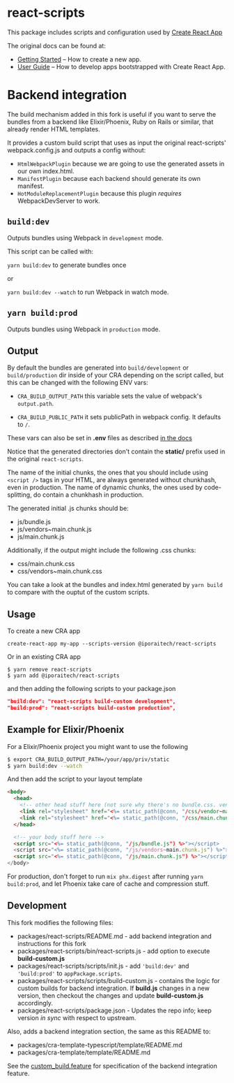 # react-scripts

This package includes scripts and configuration used by [Create React App](https://github.com/facebook/create-react-app)

The original docs can be found at:

- [Getting Started](https://facebook.github.io/create-react-app/docs/getting-started) – How to create a new app.
- [User Guide](https://facebook.github.io/create-react-app/) – How to develop apps bootstrapped with Create React App.

# Backend integration

The build mechanism added in this fork is useful if you want to serve the bundles from a backend like Elixir/Phoenix, Ruby on Rails or similar, that already render HTML templates.

It provides a custom build script that uses as input the original react-scripts' webpack.config.js and outputs a config without:

- `HtmlWebpackPlugin` because we are going to use the generated assets in our own index.html.
- `ManifestPlugin` because each backend should generate its own manifest.
- `HotModuleReplacementPlugin` because this plugin _requires_ WebpackDevServer to work.

## `build:dev`

Outputs bundles using Webpack in `development` mode.

This script can be called with:

`yarn build:dev` to generate bundles once

or

`yarn build:dev --watch` to run Webpack in watch mode.

## `yarn build:prod`

Outputs bundles using Webpack in `production` mode.

## Output

By default the bundles are generated into `build/development` or `build/production` dir inside of your CRA depending on the script called, but this can be changed with the following ENV vars:

- `CRA_BUILD_OUTPUT_PATH` this variable sets the value of webpack's `output.path`.

- `CRA_BUILD_PUBLIC_PATH` it sets publicPath in webpack config. It defaults to `/`.

These vars can also be set in **.env** files as described [in the docs](https://create-react-app.dev/docs/adding-custom-environment-variables/#what-other-env-files-can-be-used)

Notice that the generated directories don't contain the **static/** prefix used in the original `react-scripts`.

The name of the initial chunks, the ones that you should include using `<script />` tags in your HTML, are always generated without chunkhash, even in production. The name of dynamic chunks, the ones used by code-splitting, do contain a chunkhash in production.

The generated initial .js chunks should be:

- js/bundle.js
- js/vendors~main.chunk.js
- js/main.chunk.js

Additionally, if the output might include the following .css chunks:

- css/main.chunk.css
- css/vendors~main.chunk.css

You can take a look at the bundles and index.html generated by `yarn build` to compare with the ouptut of the custom scripts.

## Usage

To create a new CRA app

`create-react-app my-app --scripts-version @iporaitech/react-scripts`

Or in an existing CRA app

```
$ yarn remove react-scripts
$ yarn add @iporaitech/react-scripts
```

and then adding the following scripts to your package.json

```json
"build:dev": "react-scripts build-custom development",
"build:prod": "react-scripts build-custom production",
```

## Example for Elixir/Phoenix

For a Elixir/Phoenix project you might want to use the following

```bash
$ export CRA_BUILD_OUTPUT_PATH=/your/app/priv/static
$ yarn build:dev --watch
```

And then add the script to your layout template

```html
<body>
  <head>
    <!-- other head stuff here (not sure why there's no bundle.css. vendor~main not get generated in your app) -->
    <link rel="stylesheet" href="<%= static_path(@conn, "/css/vendor~main.chunk.css") %>">
    <link rel="stylesheet" href="<%= static_path(@conn, "/css/main.chunk.css") %>">
  </head>

  <!-- your body stuff here -->
  <script src="<%= static_path(@conn, "/js/bundle.js") %>"></script>
  <script src="<%= static_path(@conn, "/js/vendors~main.chunk.js") %>"></script>
  <script src="<%= static_path(@conn, "/js/main.chunk.js") %>"></script>
</body>
```

For production, don't forget to run `mix phx.digest` after running `yarn build:prod`, and let Phoenix take care of cache and compression stuff.

## Development

This fork modifies the following files:

- packages/react-scripts/README.md - add backend integration and instructions for this fork
- packages/react-scripts/bin/react-scripts.js - add option to execute **build-custom.js**
- packages/react-scripts/scripts/init.js - add `'build:dev'` and `'build:prod'` to `appPackage.scripts`.
- packages/react-scripts/scripts/build-custom.js - contains the logic for custom builds for backend integration. If **build.js** changes in a new version, then checkout the changes and update **build-custom.js** accordingly.
- packages/react-scripts/package.json - Updates the repo info; keep version _in sync_ with respect to upstream.

Also, adds a backend integration section, the same as this README to:

- packages/cra-template-typescript/template/README.md
- packages/cra-template/template/README.md

See the [custom_build.feature](packages/react-scripts/features/custom_build.feature) for specification of the backend integration feature.
